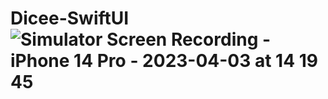 # Dicee-SwiftUI![Simulator Screen Recording - iPhone 14 Pro - 2023-04-03 at 14 19 45](https://user-images.githubusercontent.com/56153715/229495084-c9127284-6831-426d-9384-0d6f72c9e80d.gif)
